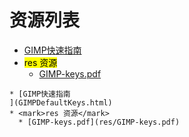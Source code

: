 
# 资源列表
* [GIMP快速指南
](GIMPDefaultKeys.html)
* <mark>res 资源</mark>
  * [GIMP-keys.pdf](res/GIMP-keys.pdf)


```mind:height=300,title=内容概要,color
* [GIMP快速指南
](GIMPDefaultKeys.html)
* <mark>res 资源</mark>
  * [GIMP-keys.pdf](res/GIMP-keys.pdf)
```
